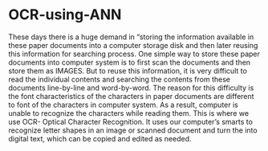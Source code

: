 # OCR-using-ANN
These days there is a huge demand in “storing the information available in these paper documents into a computer storage disk and then later reusing this information for searching process.
One simple way to store these paper documents into computer system is to first scan the documents and then store them as IMAGES. But to reuse this information, it is very difficult to read the individual contents and searching the contents from these documents line-by-line and word-by-word. The reason for this difficulty is the font characteristics of the characters in paper documents are different to font of the characters in computer system. As a result, computer is unable to recognize the characters while reading them.
This is where we use OCR- Optical Character Recognition.
It uses our computer’s smarts to recognize letter shapes in an image or scanned document and turn the into digital text, which can be copied and edited as needed. 
